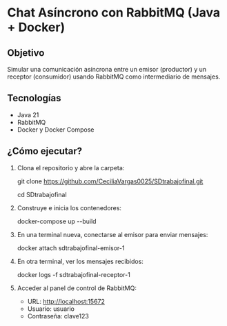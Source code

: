 # Chat Asíncrono con RabbitMQ (Java + Docker)

## Objetivo
Simular una comunicación asíncrona entre un emisor (productor) y un receptor (consumidor) usando RabbitMQ como intermediario de mensajes.

## Tecnologías
- Java 21
- RabbitMQ
- Docker y Docker Compose

## ¿Cómo ejecutar?

1. Clona el repositorio y abre la carpeta:
   
   git clone  https://github.com/CeciliaVargas0025/SDtrabajofinal.git 

    cd SDtrabajofinal
   

2. Construye e inicia los contenedores:
   
   docker-compose up --build
   

3. En una terminal nueva, conectarse al emisor para enviar mensajes:

   docker attach sdtrabajofinal-emisor-1
   

4. En otra terminal, ver los mensajes recibidos:

   docker logs -f sdtrabajofinal-receptor-1

5. Acceder al panel de control de RabbitMQ:
   - URL: [http://localhost:15672](http://localhost:15672)
   - Usuario: usuario
   - Contraseña: clave123

